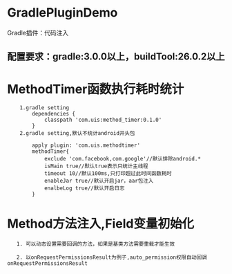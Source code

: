 # GradlePluginDemo
Gradle插件：代码注入

## 配置要求：gradle:3.0.0以上，buildTool:26.0.2以上

# MethodTimer函数执行耗时统计
        1.gradle setting
            dependencies {
                classpath 'com.uis:method_timer:0.1.0'
            }
        2.gradle setting,默认不统计android开头包
       
            apply plugin: 'com.uis.methodtimer'
            methodTimer{
                exclude 'com.facebook,com.google'//默认排除android.*
                isMain true//默认true表示只统计主线程
                timeout 10//默认100ms,只打印超过此时间函数耗时
                enableJar true//默认开启jar，aar包注入
                enalbeLog true//默认开启日志
            }
# Method方法注入,Field变量初始化
       1. 可以动态设置需要回调的方法，如果是基类方法需要重载才能生效
    
       2. 以onRequestPermissionsResult为例子,auto_permission权限自动回调onRequestPermissionsResult

